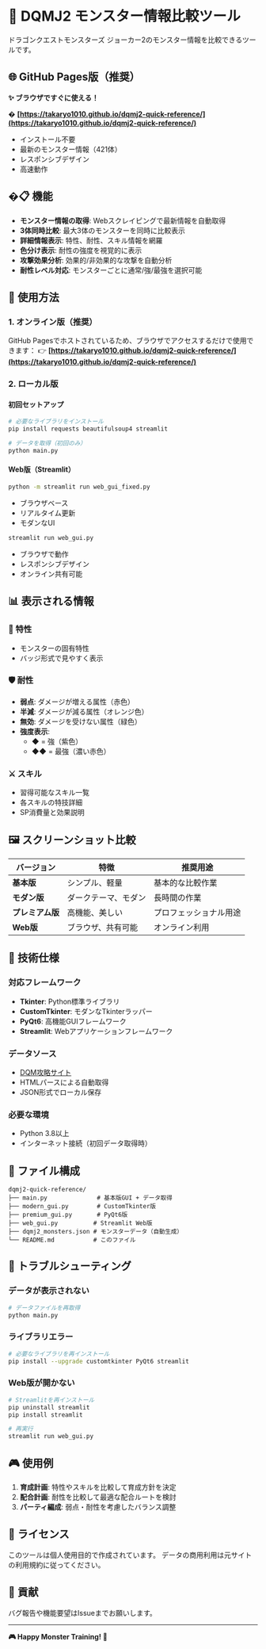# 🐉 DQMJ2 モンスター情報比較ツール

ドラゴンクエストモンスターズ ジョーカー2のモンスター情報を比較できるツールです。

## 🌐 GitHub Pages版（推奨）

**✨ ブラウザですぐに使える！**

� **[https://takaryo1010.github.io/dqmj2-quick-reference/](https://takaryo1010.github.io/dqmj2-quick-reference/)**

- インストール不要
- 最新のモンスター情報（421体）
- レスポンシブデザイン
- 高速動作

## �📋 機能

- **モンスター情報の取得**: Webスクレイピングで最新情報を自動取得
- **3体同時比較**: 最大3体のモンスターを同時に比較表示
- **詳細情報表示**: 特性、耐性、スキル情報を網羅
- **色分け表示**: 耐性の強度を視覚的に表示
- **攻撃効果分析**: 効果的/非効果的な攻撃を自動分析
- **耐性レベル対応**: モンスターごとに通常/強/最強を選択可能

## 🚀 使用方法

### 1. オンライン版（推奨）

GitHub Pagesでホストされているため、ブラウザでアクセスするだけで使用できます：
👉 **[https://takaryo1010.github.io/dqmj2-quick-reference/](https://takaryo1010.github.io/dqmj2-quick-reference/)**

### 2. ローカル版

#### 初回セットアップ

```bash
# 必要なライブラリをインストール
pip install requests beautifulsoup4 streamlit

# データを取得（初回のみ）
python main.py
```

#### Web版（Streamlit）
```bash
python -m streamlit run web_gui_fixed.py
```
- ブラウザベース
- リアルタイム更新
- モダンなUI
```bash
streamlit run web_gui.py
```
- ブラウザで動作
- レスポンシブデザイン
- オンライン共有可能

## 📊 表示される情報

### 🔹 特性
- モンスターの固有特性
- バッジ形式で見やすく表示

### 🛡️ 耐性
- **弱点**: ダメージが増える属性（赤色）
- **半減**: ダメージが減る属性（オレンジ色）
- **無効**: ダメージを受けない属性（緑色）
- **強度表示**: 
  - ◆ = 強（紫色）
  - ◆◆ = 最強（濃い赤色）

### ⚔️ スキル
- 習得可能なスキル一覧
- 各スキルの特技詳細
- SP消費量と効果説明

## 🖼️ スクリーンショット比較

| バージョン | 特徴 | 推奨用途 |
|----------|------|----------|
| **基本版** | シンプル、軽量 | 基本的な比較作業 |
| **モダン版** | ダークテーマ、モダン | 長時間の作業 |
| **プレミアム版** | 高機能、美しい | プロフェッショナル用途 |
| **Web版** | ブラウザ、共有可能 | オンライン利用 |

## 🔧 技術仕様

### 対応フレームワーク
- **Tkinter**: Python標準ライブラリ
- **CustomTkinter**: モダンなTkinterラッパー
- **PyQt6**: 高機能GUIフレームワーク
- **Streamlit**: Webアプリケーションフレームワーク

### データソース
- [DQM攻略サイト](http://capch.net/dqmj2/)
- HTMLパースによる自動取得
- JSON形式でローカル保存

### 必要な環境
- Python 3.8以上
- インターネット接続（初回データ取得時）

## 📝 ファイル構成

```
dqmj2-quick-reference/
├── main.py              # 基本版GUI + データ取得
├── modern_gui.py        # CustomTkinter版
├── premium_gui.py       # PyQt6版
├── web_gui.py          # Streamlit Web版
├── dqmj2_monsters.json # モンスターデータ（自動生成）
└── README.md           # このファイル
```

## 🐛 トラブルシューティング

### データが表示されない
```bash
# データファイルを再取得
python main.py
```

### ライブラリエラー
```bash
# 必要なライブラリを再インストール
pip install --upgrade customtkinter PyQt6 streamlit
```

### Web版が開かない
```bash
# Streamlitを再インストール
pip uninstall streamlit
pip install streamlit

# 再実行
streamlit run web_gui.py
```

## 🎮 使用例

1. **育成計画**: 特性やスキルを比較して育成方針を決定
2. **配合計画**: 耐性を比較して最適な配合ルートを検討
3. **パーティ編成**: 弱点・耐性を考慮したバランス調整

## 📄 ライセンス

このツールは個人使用目的で作成されています。
データの商用利用は元サイトの利用規約に従ってください。

## 🤝 貢献

バグ報告や機能要望はIssueまでお願いします。

---

**🎮 Happy Monster Training! 🐉**
